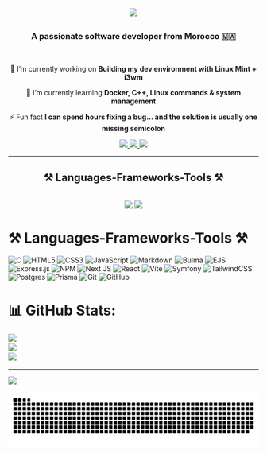 <h1 align="center">
    <img src="https://readme-typing-svg.herokuapp.com/?font=Righteous&size=35&center=true&vCenter=true&width=500&height=70&duration=4000&lines=Hi+There!+👋;+I'm+Haitam+Kamal!;" />
</h1>

  <h3 align="center">A passionate software developer from Morocco 🇲🇦</h3>

  <br/>

<div align="center" >

🔭 I’m currently working on **Building my dev environment with Linux Mint + i3wm**

🌱 I’m currently learning **Docker, C++, Linux commands & system management**

⚡ Fun fact **I can spend hours fixing a bug... and the solution is usually one missing semicolon**

</div>

<div align="center" >

<a href="mailto:haitamkamal94@gmail.com">
    <img src="https://img.shields.io/badge/Gmail-333333?style=for-the-badge&logo=gmail&logoColor=red" />
</a>

<a href="https://www.linkedin.com/in/haitam-kamal-43b179326/" target="_blank" >
  <img src="https://img.shields.io/badge/LinkedIn-0077B5?style=for-the-badge&logo=linkedin&logoColor=white" target="_blank" />
</a>

<a href="https://haitamkamal.github.io" target="_blank">
     <img src="https://img.shields.io/badge/Portfolio-FF5722?style=for-the-badge&logo=todoist&logoColor=white" target="_blank" /> 
</a> 
</div>

<hr/>

<h2 align="center" > ⚒️ Languages-Frameworks-Tools ⚒️</h2>
<br/>
<div align="center" >
<img src ="https://skillicons.dev/icons?i=react,tailwindcss,html,css,vscode,github,vite,git,markdown,figma" />
<img src ="https://skillicons.dev/icons?i=nodejs,javascript,express,postgres,symfony,prisma,C++"/>

</div>


# ⚒️ Languages-Frameworks-Tools ⚒️
![C](https://img.shields.io/badge/c-%2300599C.svg?style=for-the-badge&logo=c%2B%2B&logoColor=white) 
![HTML5](https://img.shields.io/badge/html5-%23E34F26.svg?style=for-the-badge&logo=html5&logoColor=white) 
![CSS3](https://img.shields.io/badge/css3-%231572B6.svg?style=for-the-badge&logo=css3&logoColor=white) 
![JavaScript](https://img.shields.io/badge/javascript-%23323330.svg?style=for-the-badge&logo=javascript&logoColor=%23F7DF1E) 
![Markdown](https://img.shields.io/badge/markdown-%23000000.svg?style=for-the-badge&logo=markdown&logoColor=white) 
![Bulma](https://img.shields.io/badge/bulma-00D0B1?style=for-the-badge&logo=bulma&logoColor=white) 
![EJS](https://img.shields.io/badge/ejs-%23B4CA65.svg?style=for-the-badge&logo=ejs&logoColor=black) 
![Express.js](https://img.shields.io/badge/express.js-%23404d59.svg?style=for-the-badge&logo=express&logoColor=%2361DAFB) 
![NPM](https://img.shields.io/badge/NPM-%23CB3837.svg?style=for-the-badge&logo=npm&logoColor=white) 
![Next JS](https://img.shields.io/badge/Next-black?style=for-the-badge&logo=next.js&logoColor=white) 
![React](https://img.shields.io/badge/react-%2320232a.svg?style=for-the-badge&logo=react&logoColor=%2361DAFB) 
![Vite](https://img.shields.io/badge/vite-%23646CFF.svg?style=for-the-badge&logo=vite&logoColor=white) 
![Symfony](https://img.shields.io/badge/symfony-%23000000.svg?style=for-the-badge&logo=symfony&logoColor=white) 
![TailwindCSS](https://img.shields.io/badge/tailwindcss-%2338B2AC.svg?style=for-the-badge&logo=tailwind-css&logoColor=white) 
![Postgres](https://img.shields.io/badge/postgres-%23316192.svg?style=for-the-badge&logo=postgresql&logoColor=white) 
![Prisma](https://img.shields.io/badge/Prisma-3982CE?style=for-the-badge&logo=Prisma&logoColor=white) 
![Git](https://img.shields.io/badge/git-%23F05033.svg?style=for-the-badge&logo=git&logoColor=white) 
![GitHub](https://img.shields.io/badge/github-%23121011.svg?style=for-the-badge&logo=github&logoColor=white)



# 📊 GitHub Stats:
![](https://github-readme-stats.vercel.app/api?username=haitamkamal&theme=dracula&hide_border=false&include_all_commits=false&count_private=false)<br/>
![](https://nirzak-streak-stats.vercel.app/?user=haitamkamal&theme=dracula&hide_border=false)<br/>
![](https://github-readme-stats.vercel.app/api/top-langs/?username=haitamkamal&theme=dracula&hide_border=false&include_all_commits=false&count_private=false&layout=compact)

---
[![](https://visitcount.itsvg.in/api?id=haitamkamal&icon=0&color=0)](https://visitcount.itsvg.in)

<!-- Proudly created with GPRM ( https://gprm.itsvg.in ) -->
<picture>
  <source media="(prefers-color-scheme: dark)" srcset="https://raw.githubusercontent.com/haitamkamal/haitamkamal/output/github-snake-dark.svg" />
  <source media="(prefers-color-scheme: light)" srcset="https://raw.githubusercontent.com/haitamkamal/haitamkamal/output/github-snake.svg" />
  <img alt="github-snake" src="https://raw.githubusercontent.com/haitamkamal/haitamkamal/output/github-snake.svg" />
</picture>
